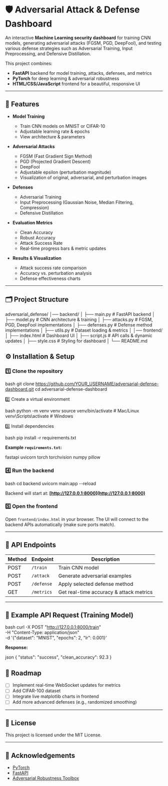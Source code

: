 # 🛡️ Adversarial Attack & Defense Dashboard

An interactive **Machine Learning security dashboard** for training CNN models, generating adversarial attacks (FGSM, PGD, DeepFool), and testing various defense strategies such as Adversarial Training, Input Preprocessing, and Defensive Distillation.

This project combines:
- **FastAPI** backend for model training, attacks, defenses, and metrics
- **PyTorch** for deep learning & adversarial robustness
- **HTML/CSS/JavaScript** frontend for a beautiful, responsive UI

---

## 📌 Features

- **Model Training**
  - Train CNN models on MNIST or CIFAR-10
  - Adjustable learning rate & epochs
  - View architecture & parameters

- **Adversarial Attacks**
  - FGSM (Fast Gradient Sign Method)
  - PGD (Projected Gradient Descent)
  - DeepFool
  - Adjustable epsilon (perturbation magnitude)
  - Visualization of original, adversarial, and perturbation images

- **Defenses**
  - Adversarial Training
  - Input Preprocessing (Gaussian Noise, Median Filtering, Compression)
  - Defensive Distillation

- **Evaluation Metrics**
  - Clean Accuracy
  - Robust Accuracy
  - Attack Success Rate
  - Real-time progress bars & metric updates

- **Results & Visualization**
  - Attack success rate comparison
  - Accuracy vs. perturbation analysis
  - Defense effectiveness charts

---

## 🗂 Project Structure



adversarial\_defense/
│── backend/
│   ├── main.py          # FastAPI backend
│   ├── model.py         # CNN architecture & training
│   ├── attacks.py       # FGSM, PGD, DeepFool implementations
│   ├── defenses.py      # Defense method implementations
│   ├── utils.py         # Dataset loading & metrics
│
│── frontend/
│   ├── index.html       # Dashboard UI
│   ├── script.js        # API calls & dynamic updates
│   ├── style.css        # Styling for dashboard
│
└── README.md



## ⚙️ Installation & Setup

### 1️⃣ Clone the repository
bash
git clone https://github.com/YOUR_USERNAME/adversarial-defense-dashboard.git
cd adversarial-defense-dashboard


 2️⃣ Create a virtual environment

bash
python -m venv venv
source venv/bin/activate   # Mac/Linux
venv\Scripts\activate      # Windows


 3️⃣ Install dependencies

bash
pip install -r requirements.txt


**Example `requirements.txt`:**


fastapi
uvicorn
torch
torchvision
numpy
pillow


### 4️⃣ Run the backend

bash
cd backend
uvicorn main:app --reload


Backend will start at: **[http://127.0.0.1:8000](http://127.0.0.1:8000)**

### 5️⃣ Open the frontend

Open `frontend/index.html` in your browser.
The UI will connect to the backend APIs automatically (make sure ports match).

---

## 🔌 API Endpoints

| Method | Endpoint   | Description                             |
| ------ | ---------- | --------------------------------------- |
| POST   | `/train`   | Train CNN model                         |
| POST   | `/attack`  | Generate adversarial examples           |
| POST   | `/defense` | Apply selected defense method           |
| GET    | `/metrics` | Get real-time accuracy & attack metrics |

---

## 🧪 Example API Request (Training Model)

bash
curl -X POST "http://127.0.0.1:8000/train" \
-H "Content-Type: application/json" \
-d '{"dataset": "MNIST", "epochs": 2, "lr": 0.001}'


**Response:**

json
{
  "status": "success",
  "clean_accuracy": 92.3
}


## 🎯 Roadmap

* [ ] Implement real-time WebSocket updates for metrics
* [ ] Add CIFAR-100 dataset
* [ ] Integrate live matplotlib charts in frontend
* [ ] Add more advanced defenses (e.g., randomized smoothing)

---

## 📜 License

This project is licensed under the MIT License.

---

## 🙌 Acknowledgements

* [PyTorch](https://pytorch.org/)
* [FastAPI](https://fastapi.tiangolo.com/)
* [Adversarial Robustness Toolbox](https://github.com/Trusted-AI/adversarial-robustness-toolbox)

